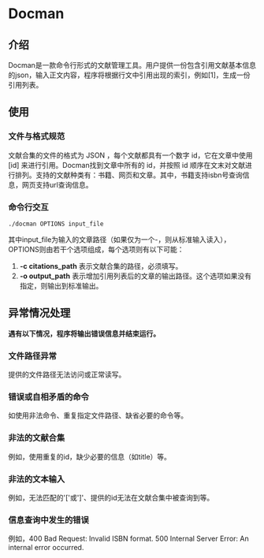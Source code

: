 # Docman

## 介绍
Docman是一款命令行形式的文献管理工具。用户提供一份包含引用文献基本信息的json，输入正文内容，程序将根据行文中引用出现的索引，例如\[1]，生成一份引用列表。

## 使用
### 文件与格式规范
文献合集的文件的格式为 JSON ，每个文献都具有一个数字 id，它在文章中使用 \[id] 来进行引用。Docman找到文章中所有的 id，并按照 id 顺序在文末对文献进行排列。支持的文献种类有：书籍、网页和文章。其中，书籍支持isbn号查询信息，网页支持url查询信息。
### 命令行交互
```
./docman OPTIONS input_file
```
其中input_file为输入的文章路径（如果仅为一个-，则从标准输入读入），OPTIONS则由若干个选项组成，每个选项则有以下可能：
1. **-c citations_path** 表示文献合集的路径，必须填写。
2. **-o output_path** 表示增加引用列表后的文章的输出路径。这个选项如果没有指定，则输出到标准输出。

## 异常情况处理
**遇有以下情况，程序将输出错误信息并结束运行。**
### 文件路径异常
提供的文件路径无法访问或正常读写。
### 错误或自相矛盾的命令
如使用非法命令、重复指定文件路径、缺省必要的命令等。
### 非法的文献合集
例如，使用重复的id，缺少必要的信息（如title）等。
### 非法的文本输入
例如，无法匹配的'\['或']'、提供的id无法在文献合集中被查询到等。
### 信息查询中发生的错误
例如，400 Bad Request: Invalid ISBN format. 500 Internal Server Error: An internal error occurred.